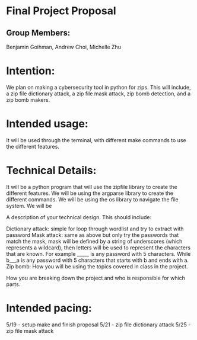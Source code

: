 # Final Project Proposal

## Group Members:

Benjamin Goihman, Andrew Choi, Michelle Zhu

# Intention:

We plan on making a cybersecurity tool in python for zips. This will include, a zip file dictionary attack, a zip file mask attack, zip bomb detection, and a zip bomb makers.    
# Intended usage:

It will be used through the terminal, with different make commands to use the different features.
  
# Technical Details:

It will be a python program that will use the zipfile library to create the different features. We will be using the argparse library to create the different commands. We will be using the os library to navigate the file system. We will be 

A description of your technical design. This should include: 
   
Dictionary attack: simple for loop through wordlist and try to extract with password
Mask attack: same as above but only try the passwords that match the mask, mask will be defined by a string of underscores (which represents a wildcard), then letters will be used to represent the characters that are known. For example _____ is any password with 5 characters. While b___a is any password with 5 characters that starts with b and ends with a.
Zip bomb: 
How you will be using the topics covered in class in the project.
     
How you are breaking down the project and who is responsible for which parts.
  
    
# Intended pacing:

5/19 - setup make and finish proposal
5/21 - zip file dictionary attack
5/25 - zip file mask attack
